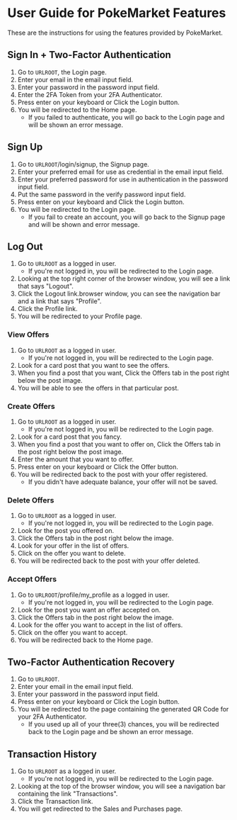 # User Guide for PokeMarket Features

These are the instructions for using the features provided by PokeMarket.

## Sign In + Two-Factor Authentication

1. Go to `URLROOT`, the Login page.
2. Enter your email in the email input field.
3. Enter your password in the password input field.
4. Enter the 2FA Token from your 2FA Authenticator.
5. Press enter on your keyboard or Click the Login button.
6. You will be redirected to the Home page.
   - If you failed to authenticate, you will go back to the Login page and will be shown an error message.

## Sign Up

1. Go to `URLROOT`/login/signup, the Signup page.
2. Enter your preferred email for use as credential in the email input field.
3. Enter your preferred password for use in authentication in the password input field.
4. Put the same password in the verify password input field.
5. Press enter on your keyboard and Click the Login button.
6. You will be redirected to the Login page.
   - If you fail to create an account, you will go back to the Signup page and will be shown and error message.

## Log Out

1. Go to `URLROOT` as a logged in user.
   - If you're not logged in, you will be redirected to the Login page.
2. Looking at the top right corner of the browser window, you will see a link that says "Logout".
3. Click the Logout link.browser window, you can see the navigation bar and a link that says "Profile".
3. Click the Profile link.
4. You will be redirected to your Profile page.

### View Offers

1. Go to `URLROOT` as a logged in user.
   - If you're not logged in, you will be redirected to the Login page.
2. Look for a card post that you want to see the offers.
3. When you find a post that you want, Click the Offers tab in the post right below the post image.
4. You will be able to see the offers in that particular post.

### Create Offers

1. Go to `URLROOT` as a logged in user.
   - If you're not logged in, you will be redirected to the Login page.
2. Look for a card post that you fancy.
3. When you find a post that you want to offer on, Click the Offers tab in the post right below the post image.
4. Enter the amount that you want to offer.
5. Press enter on your keyboard or Click the Offer button.
6. You will be redirected back to the post with your offer registered.
   - If you didn't have adequate balance, your offer will not be saved.

### Delete Offers

1. Go to `URLROOT` as a logged in user.
   - If you're not logged in, you will be redirected to the Login page.
2. Look for the post you offered on.
3. Click the Offers tab in the post right below the image.
4. Look for your offer in the list of offers.
5. Click on the offer you want to delete.
6. You will be redirected back to the post with your offer deleted.

### Accept Offers

1. Go to `URLROOT`/profile/my_profile as a logged in user.
   - If you're not logged in, you will be redirected to the Login page.
2. Look for the post you want an offer accepted on.
3. Click the Offers tab in the post right below the image.
4. Look for the offer you want to accept in the list of offers.
5. Click on the offer you want to accept.
6. You will be redirected back to the Home page.

## Two-Factor Authentication Recovery

1. Go to `URLROOT`.
2. Enter your email in the email input field.
3. Enter your password in the password input field.
4. Press enter on your keyboard or Click the Login button.
5. You will be redirected to the page containing the generated QR Code for your 2FA Authenticator.
    - If you used up all of your three(3) chances, you will be redirected back to the Login page and be shown an error message.

## Transaction History

1. Go to `URLROOT` as a logged in user.
   - If you're not logged in, you will be redirected to the Login page.
2. Looking at the top of the browser window, you will see a navigation bar containing the link "Transactions".
3. Click the Transaction link.
4. You will get redirected to the Sales and Purchases page.